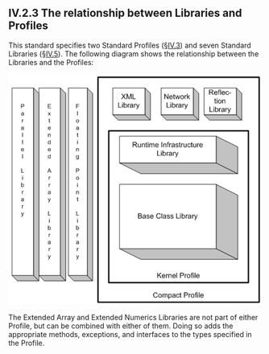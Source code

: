 ## IV.2.3 The relationship between Libraries and Profiles

This standard specifies two Standard Profiles (§[IV.3](iv.3-the-standard-profiles.md)) and seven Standard Libraries (§[IV.5](#todo-missing-hyperlink)). The following diagram shows the relationship between the Libraries and the Profiles:

 ![](iv.2.3-the-relationship-between-libraries-and-profiles-figure-1.png)

The Extended Array and Extended Numerics Libraries are not part of either Profile, but can be combined with either of them. Doing so adds the appropriate methods, exceptions, and interfaces to the types specified in the Profile.
